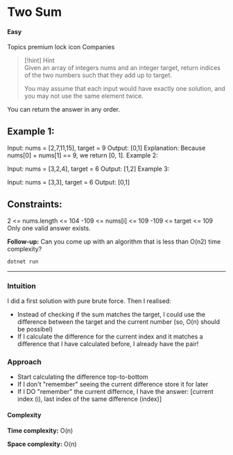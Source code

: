 # Two Sum
#### Easy

Topics
premium lock icon
Companies

> [!hint]
> Hint  
> Given an array of integers nums and an integer target, return indices of the two numbers such that they add up to target.
>
> You may assume that each input would have exactly one solution, and you may not use the same element twice.

You can return the answer in any order.



## Example 1:

Input: nums = [2,7,11,15], target = 9
Output: [0,1]
Explanation: Because nums[0] + nums[1] == 9, we return [0, 1].
Example 2:

Input: nums = [3,2,4], target = 6
Output: [1,2]
Example 3:

Input: nums = [3,3], target = 6
Output: [0,1]


## Constraints:

2 <= nums.length <= 104
-109 <= nums[i] <= 109
-109 <= target <= 109
Only one valid answer exists.


**Follow-up:** Can you come up with an algorithm that is less than O(n2) time complexity?

```bash
dotnet run 
```

---

### Intuition

I did a first solution with pure brute force. Then I realised:

* Instead of checking if the sum matches the target, I could use the difference between the target and the current number (so, O(n) should be possibel)
* If I calculate the difference for the current index and it matches a difference that I have calculated before, I already have the pair!

### Approach

* Start calculating the difference top-to-bottom
* If I don't "remember" seeing the current difference store it for later
* If I DO "remember" the current differnce, I have the answer: [current index (i), last index of the same difference (index)]

#### Complexity
**Time complexity:** O(n)

**Space complexity:** O(n)